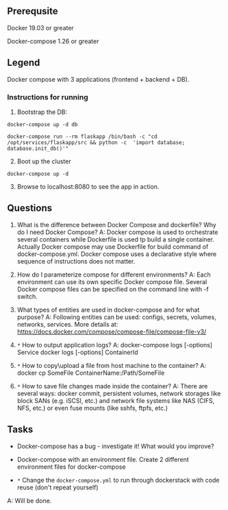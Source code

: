 ## Prerequsite

Docker 19.03 or greater

Docker-compose 1.26 or greater

## Legend

Docker compose with 3 applications (frontend + backend + DB).

### Instructions for running

1. Bootstrap the DB:

`docker-compose up -d db`

`docker-compose run --rm flaskapp /bin/bash -c "cd /opt/services/flaskapp/src && python -c  'import database; database.init_db()'"`

2. Boot up the cluster

`docker-compose up -d`

3. Browse to localhost:8080 to see the app in action.

## Questions

1. What is the difference between Docker Compose and dockerfile? Why do I need Docker Compose?
A:
	Docker compose is used to orchestrate several containers while Dockerfile is used tp build  a single
	container. Actually Docker compose may use Dockerfile for build command of docker-compose.yml.
	Docker compose uses a declarative style where sequence of instructions does not matter.

2. How do I parameterize compose for different environments?
A:
	Each environment can use its own specific Docker compose file.
	Several Docker compose files can be specified on the command line with -f switch.

3. What types of entities are used in docker-compose and for what purpose?
A:
	Following entities can be used: configs, secrets, volumes, networks, services.
	More details at: https://docs.docker.com/compose/compose-file/compose-file-v3/

4. `*` How to output application logs?
A:
	docker-compose logs [-options] Service
	docker logs [-options] ContainerId

4. `*` How to copy\upload a file from host machine to the container?
A:
	docker cp SomeFile ContainerName:/Path/SomeFile

5. `*` How to save file changes made inside the container?
A:
	There are several ways: docker commit, persistent volumes, network storages like 
	block SANs (e.g. iSCSI, etc.) and network file systems like NAS (CIFS, NFS, etc.)
	or even fuse mounts (like sshfs, ftpfs, etc.)

## Tasks

* Docker-compose has a bug - investigate it! What would you improve?

* Docker-compose with an environment file. Create 2 different environment files for docker-compose

* `*` Change the `docker-compose.yml` to run through dockerstack with code reuse (don't repeat yourself)

A:
	Will be done.